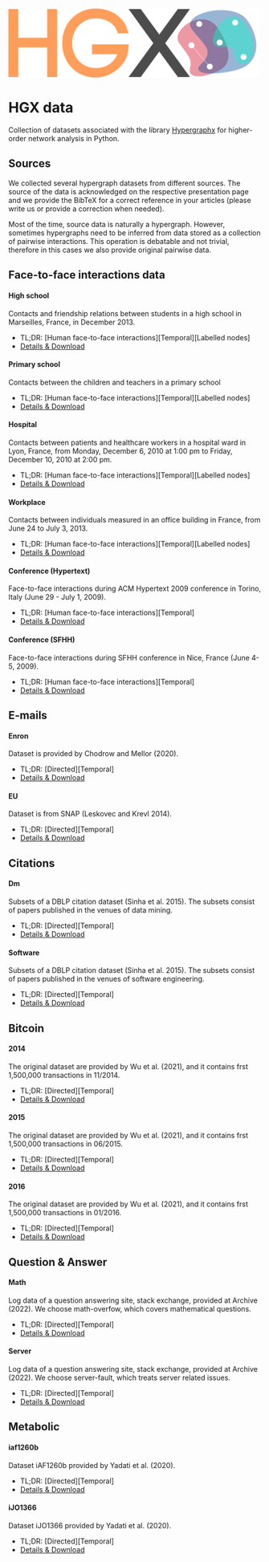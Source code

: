 <img src="logo/logo.png" width="500" title="HGX logo">

# HGX data
Collection of datasets associated with the library [Hypergraphx](https://github.com/HGX-Team/hypergraphx) for higher-order network analysis in Python. 

## Sources

We collected several hypergraph datasets from different sources. The source of the data is acknowledged on the respective presentation page and we provide the BibTeX for a correct reference in your articles (please write us or provide a correction when needed). 

Most of the time, source data is naturally a hypergraph. However, sometimes hypergraphs need to be inferred from data stored as a collection of pairwise interactions. This operation is debatable and not trivial, therefore in this cases we also provide original pairwise data.   

## Face-to-face interactions data

#### High school
Contacts and friendship relations between students in a high school in Marseilles, France, in December 2013.
* TL;DR: [Human face-to-face interactions][Temporal][Labelled nodes] 
* [Details & Download](https://github.com/HGX-Team/data/tree/main/contacts/high-school)

#### Primary school
Contacts between the children and teachers in a primary school 
* TL;DR: [Human face-to-face interactions][Temporal][Labelled nodes] 
* [Details & Download](https://github.com/HGX-Team/data/tree/main/contacts/primary-school)

#### Hospital
Contacts between patients and healthcare workers in a hospital ward in Lyon, France, from Monday, December 6, 2010 at 1:00 pm to Friday, December 10, 2010 at 2:00 pm.
* TL;DR: [Human face-to-face interactions][Temporal][Labelled nodes] 
* [Details & Download](https://github.com/HGX-Team/data/tree/main/contacts/hospital)

#### Workplace
Contacts between individuals measured in an office building in France, from June 24 to July 3, 2013.
* TL;DR: [Human face-to-face interactions][Temporal][Labelled nodes] 
* [Details & Download](https://github.com/HGX-Team/data/tree/main/contacts/workplace)

#### Conference (Hypertext)
Face-to-face interactions during ACM Hypertext 2009 conference in Torino, Italy (June 29 - July 1, 2009).
* TL;DR: [Human face-to-face interactions][Temporal]
* [Details & Download](https://github.com/HGX-Team/data/tree/main/contacts/conference-hypertext)

#### Conference (SFHH)
Face-to-face interactions during SFHH conference in Nice, France (June 4-5, 2009).
* TL;DR: [Human face-to-face interactions][Temporal] 
* [Details & Download](https://github.com/HGX-Team/data/tree/main/contacts/conference-sfhh)

## E-mails

#### Enron
Dataset is provided by Chodrow and Mellor (2020).
* TL;DR: [Directed][Temporal] 
* [Details & Download](https://github.com/avendramini/data/tree/main/emails/enron)

#### EU
Dataset is from SNAP (Leskovec and Krevl 2014).
* TL;DR: [Directed][Temporal] 
* [Details & Download](https://github.com/avendramini/data/tree/main/emails/eu)

## Citations

#### Dm
Subsets of a DBLP citation dataset (Sinha et al. 2015). The subsets consist of papers published in the venues of data mining.
* TL;DR: [Directed][Temporal] 
* [Details & Download](https://github.com/avendramini/data/tree/main/citations/dm)

#### Software
Subsets of a DBLP citation dataset (Sinha et al. 2015). The subsets consist of papers published in the venues of software engineering.
* TL;DR: [Directed][Temporal] 
* [Details & Download](https://github.com/avendramini/data/tree/main/citations/software)

## Bitcoin

#### 2014
The original dataset are provided by Wu et al. (2021), and it contains frst 1,500,000 transactions in 11/2014.
* TL;DR: [Directed][Temporal] 
* [Details & Download](https://github.com/avendramini/data/tree/main/bitcoin/2014)
#### 2015
The original dataset are provided by Wu et al. (2021), and it contains frst 1,500,000 transactions in 06/2015. 
* TL;DR: [Directed][Temporal] 
* [Details & Download](https://github.com/avendramini/data/tree/main/bitcoin/2015)
#### 2016
The original dataset are provided by Wu et al. (2021), and it contains frst 1,500,000 transactions in 01/2016. 
* TL;DR: [Directed][Temporal] 
* [Details & Download](https://github.com/avendramini/data/tree/main/bitcoin/2016)
## Question & Answer

#### Math
Log data of a question answering site, stack exchange,
provided at Archive (2022). We choose math-overfow, which covers mathematical questions.
* TL;DR: [Directed][Temporal] 
* [Details & Download](https://github.com/avendramini/data/tree/main/qna/math)
#### Server
Log data of a question answering site, stack exchange,
provided at Archive (2022). We choose server-fault, which treats server related issues.
* TL;DR: [Directed][Temporal] 
* [Details & Download](https://github.com/avendramini/data/tree/main/qna/server)
## Metabolic

#### iaf1260b
Dataset iAF1260b provided by Yadati et al. (2020).
* TL;DR: [Directed][Temporal] 
* [Details & Download](https://github.com/avendramini/data/tree/main/metabolic/iaf)
#### iJO1366
Dataset iJO1366 provided by Yadati et al. (2020).
* TL;DR: [Directed][Temporal] 
* [Details & Download](https://github.com/avendramini/data/tree/main/metabolic/ijo)